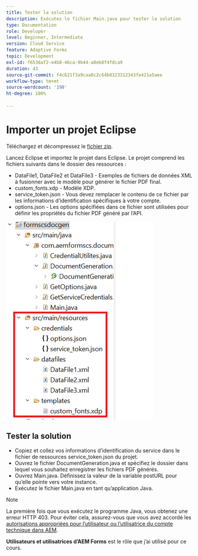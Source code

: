 ```yaml
---
title: Tester la solution
description: Exécutez le fichier Main.java pour tester la solution
type: Documentation
role: Developer
level: Beginner, Intermediate
version: Cloud Service
feature: Adaptive Forms
topic: Development
exl-id: f6536af2-e4b8-46ca-9b44-a0eb8f4fdca9
duration: 43
source-git-commit: f4c621f3a9caa8c2c64b8323312343fe421a5aee
workflow-type: tm+mt
source-wordcount: '198'
ht-degree: 100%

---
```


# Importer un projet Eclipse

Téléchargez et décompressez le [fichier zip](./assets/aem-forms-cs-doc-gen.zip).

Lancez Eclipse et importez le projet dans Eclipse.
Le projet comprend les fichiers suivants dans le dossier des ressources :

* DataFile1, DataFile2 et DataFile3 - Exemples de fichiers de données XML à fusionner avec le modèle pour générer le fichier PDF final.
* custom_fonts.xdp - Modèle XDP.
* service_token.json - Vous devez remplacer le contenu de ce fichier par les informations d’identification spécifiques à votre compte.
* options.json - Les options spécifiées dans ce fichier sont utilisées pour définir les propriétés du fichier PDF généré par l’API.

![resources-file](./assets/resource-files.png)

## Tester la solution

* Copiez et collez vos informations d’identification du service dans le fichier de ressources service_token.json du projet.
* Ouvrez le fichier DocumentGeneration.java et spécifiez le dossier dans lequel vous souhaitez enregistrer les fichiers PDF générés.
* Ouvrez Main.java. Définissez la valeur de la variable postURL pour qu’elle pointe vers votre instance.
* Exécutez le fichier Main.java en tant qu’application Java.

>[!NOTE]
> La première fois que vous exécutez le programme Java, vous obtenez une erreur HTTP 403. Pour éviter cela, assurez-vous que vous avez accordé les [autorisations appropriées pour l’utilisateur ou l’utilisatrice du compte technique dans AEM](https://experienceleague.adobe.com/docs/experience-manager-learn/getting-started-with-aem-headless/authentication/service-credentials.html?lang=fr#configurer-l’accès-dans-aem).

**Utilisateurs et utilisatrices d’AEM Forms** est le rôle que j’ai utilisé pour ce cours.
